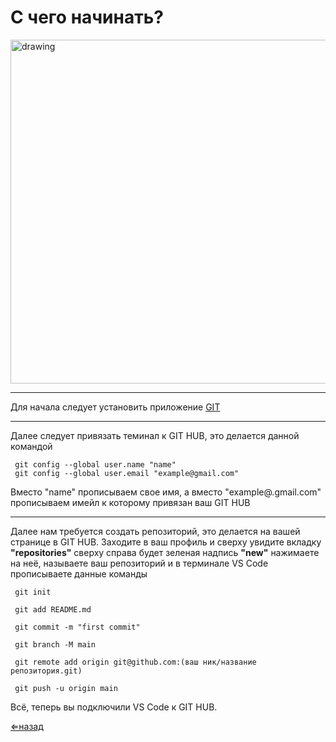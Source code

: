 # С чего начинать?
<img src="https://git-scm.com/images/logos/1color-orange-lightbg@2x.png" alt="drawing" width="550"/>

---

Для начала следует установить приложение [GIT](https://git-scm.com/downloads)

---

Далее следует привязать теминал к GIT HUB, это делается данной командой

```
 git config --global user.name "name"
 git config --global user.email "example@gmail.com"
```
Вместо "name" прописываем свое имя, а вместо "example@.gmail.com" прописываем имейл к которому привязан ваш GIT HUB

---

Далее нам требуется создать репозиторий, это делается на вашей странице в GIT HUB. Заходите в ваш профиль и сверху увидите вкладку **"repositories"** сверху справа будет зеленая надпись **"new"** нажимаете на неё, называете ваш репозиторий и в терминале VS Code прописываете данные команды

```
 git init

 git add README.md

 git commit -m "first commit"

 git branch -M main

 git remote add origin git@github.com:(ваш ник/название репозитория.git)

 git push -u origin main
```
 Всё, теперь вы подключили VS Code к GIT HUB.

[⇐назад](readme.md)